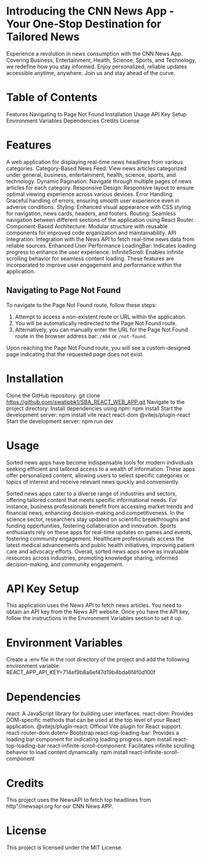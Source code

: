 

# Introducing the CNN News App - Your One-Stop Destination for Tailored News

Experience a revolution in news consumption with the CNN News App. Covering Business, Entertainment, Health, Science, Sports, and Technology, we redefine how you stay informed. Enjoy personalized, reliable updates accessible anytime, anywhere. Join us and stay ahead of the curve.


# Table of Contents
Features
Navigating to Page Not Found
Installation
Usage
API Key Setup
Environment Variables
Dependencies
Credits
License

# Features
A web application for displaying real-time news headlines from various categories.
Category-Based News Feed: View news articles categorized under general, business, entertainment, health, science, sports, and technology.
Dynamic Pagination: Navigate through multiple pages of news articles for each category.
Responsive Design: Responsive layout to ensure optimal viewing experience across various devices.
Error Handling: Graceful handling of errors, ensuring smooth user experience even in adverse conditions.
Styling: Enhanced visual appearance with CSS styling for navigation, news cards, headers, and footers.
Routing: Seamless navigation between different sections of the application using React Router.
Component-Based Architecture: Modular structure with reusable components for improved code organization and maintainability.
API Integration: Integration with the News API to fetch real-time news data from reliable sources.
Enhanced User Performance
LoadingBar: Indicates loading progress to enhance the user experience.
InfiniteScroll: Enables infinite scrolling behavior for seamless content loading.
These features are incorporated to improve user engagement and performance within the application.


## Navigating to Page Not Found

To navigate to the Page Not Found route, follow these steps:

1. Attempt to access a non-existent route or URL within the application.
2. You will be automatically redirected to the Page Not Found route.
3. Alternatively, you can manually enter the URL for the Page Not Found route in the browser address bar: `/404` or `/not-found`.

Upon reaching the Page Not Found route, you will see a custom-designed page indicating that the requested page does not exist.


# Installation
Clone the GitHub repository:
git clone https://github.com/swatipbk1/SBA_REACT_WEB_APP.git
Navigate to the project directory:
Install dependencies using npm:
npm install
Start the development server:
npm install vite react react-dom @vitejs/plugin-react
Start the development server:
npm run dev

# Usage
Sorted news apps have become indispensable tools for modern individuals seeking efficient and tailored access to a wealth of information. These apps offer personalized content, allowing users to select specific categories or topics of interest and receive relevant news quickly and conveniently.

Sorted news apps cater to a diverse range of industries and sectors, offering tailored content that meets specific informational needs. For instance, business professionals benefit from accessing market trends and financial news, enhancing decision-making and competitiveness. In the science sector, researchers stay updated on scientific breakthroughs and funding opportunities, fostering collaboration and innovation. Sports enthusiasts rely on these apps for real-time updates on games and events, fostering community engagement. Healthcare professionals access the latest medical advancements and public health initiatives, improving patient care and advocacy efforts. Overall, sorted news apps serve as invaluable resources across industries, promoting knowledge sharing, informed decision-making, and community engagement.

# API Key Setup
This application uses the News API to fetch news articles. You need to obtain an API key from the News API website. Once you have the API key, follow the instructions in the Environment Variables section to set it up.

# Environment Variables
Create a .env file in the root directory of the project and add the following environment variable:
REACT_APP_API_KEY=714ef9b8a6ef47d19b4bda6f4f0d100f


# Dependencies
react: A JavaScript library for building user interfaces.
react-dom: Provides DOM-specific methods that can be used at the top level of your React application.
@vitejs/plugin-react: Official Vite plugin for React support.
react-router-dom
dotenv
Bootstrap
react-top-loading-bar: Provides a loading bar component for indicating loading progress.
npm install react-top-loading-bar
react-infinite-scroll-component: Facilitates infinite scrolling behavior to load content dynamically.
npm install react-infinite-scroll-component


# Credits
This project uses the NewsAPI to fetch top headlines from http"//newsapi.org  for our CNN News APP.

# License
This project is licensed under the MIT License.


